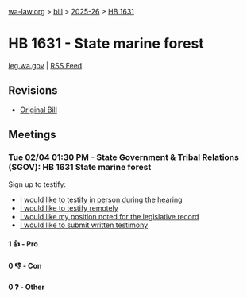 [wa-law.org](/) > [bill](/bill/) > [2025-26](/bill/2025-26/) > [HB 1631](/bill/2025-26/hb/1631/)

# HB 1631 - State marine forest
[leg.wa.gov](https://app.leg.wa.gov/billsummary?BillNumber=1631&Year=2025&Initiative=false) | [RSS Feed](./rss.xml)

## Revisions
* [Original Bill](1/)

## Meetings
### Tue 02/04 01:30 PM - State Government & Tribal Relations (SGOV): HB 1631 State marine forest
Sign up to testify:
* [I would like to testify in person during the hearing](https://app.leg.wa.gov/csi/Testifier/Add?chamber=House&mId=32668&aId=162558&caId=25473&tId=1)
* [I would like to testify remotely](https://app.leg.wa.gov/csi/Testifier/Add?chamber=House&mId=32668&aId=162558&caId=25473&tId=2)
* [I would like my position noted for the legislative record](https://app.leg.wa.gov/csi/Testifier/Add?chamber=House&mId=32668&aId=162558&caId=25473&tId=3)
* [I would like to submit written testimony](https://app.leg.wa.gov/csi/Testifier/Add?chamber=House&mId=32668&aId=162558&caId=25473&tId=4)

#### 1 👍 - Pro

#### 0 👎 - Con

#### 0 ❓ - Other
